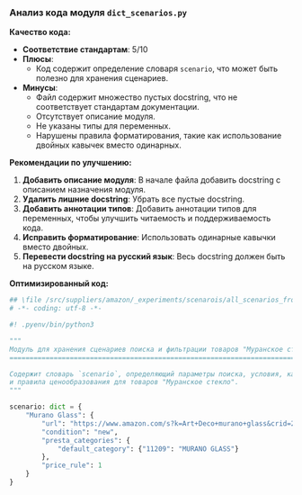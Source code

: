### **Анализ кода модуля `dict_scenarios.py`**

**Качество кода:**

- **Соответствие стандартам**: 5/10
- **Плюсы**:
    - Код содержит определение словаря `scenario`, что может быть полезно для хранения сценариев.
- **Минусы**:
    - Файл содержит множество пустых docstring, что не соответствует стандартам документации.
    - Отсутствует описание модуля.
    - Не указаны типы для переменных.
    - Нарушены правила форматирования, такие как использование двойных кавычек вместо одинарных.

**Рекомендации по улучшению:**

1.  **Добавить описание модуля**: В начале файла добавить docstring с описанием назначения модуля.
2.  **Удалить лишние docstring**: Убрать все пустые docstring.
3.  **Добавить аннотации типов**: Добавить аннотации типов для переменных, чтобы улучшить читаемость и поддерживаемость кода.
4.  **Исправить форматирование**: Использовать одинарные кавычки вместо двойных.
5.  **Перевести docstring на русский язык**: Весь docstring должен быть на русском языке.

**Оптимизированный код:**

```python
## \file /src/suppliers/amazon/_experiments/scenarois/all_scenarios_from_amazon/murano_glass/dict_scenarios.py
# -*- coding: utf-8 -*-

#! .pyenv/bin/python3

"""
Модуль для хранения сценариев поиска и фильтрации товаров "Муранское стекло" на Amazon.
=======================================================================================

Содержит словарь `scenario`, определяющий параметры поиска, условия, категории PrestaShop
и правила ценообразования для товаров "Муранское стекло".
"""

scenario: dict = {
    "Murano Glass": {
        "url": "https://www.amazon.com/s?k=Art+Deco+murano+glass&crid=24Q0ZZYVNOQMP&sprefix=art+deco+murano+glass%2Caps%2C230&ref=nb_sb_noss",
        "condition": "new",
        "presta_categories": {
            "default_category": {"11209": "MURANO GLASS"}
        },
        "price_rule": 1
    }
}
